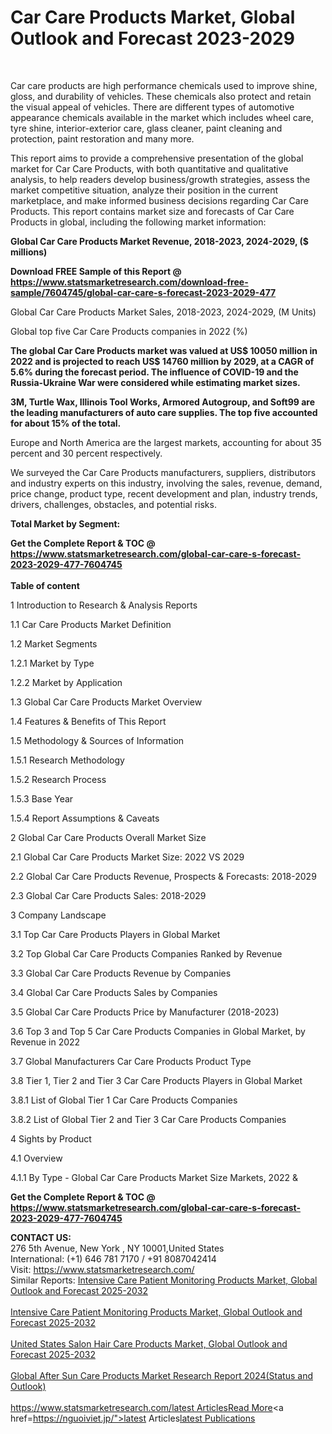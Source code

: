 <h1>Car Care Products Market, Global Outlook and Forecast 2023-2029</h1><br/><p>Car care products are high performance chemicals used to improve shine, gloss, and durability of vehicles. These chemicals also protect and retain the visual appeal of vehicles. There are different types of automotive appearance chemicals available in the market which includes wheel care, tyre shine, interior-exterior care, glass cleaner, paint cleaning and protection, paint restoration and many more.</p><p>This report aims to provide a comprehensive presentation of the global market for Car Care Products, with both quantitative and qualitative analysis, to help readers develop business/growth strategies, assess the market competitive situation, analyze their position in the current marketplace, and make informed business decisions regarding Car Care Products. This report contains market size and forecasts of Car Care Products in global, including the following market information:</p><p><strong>Global Car Care Products Market Revenue, 2018-2023, 2024-2029, ($ millions)</strong></p><p><strong>Download FREE Sample of this Report @ <a href="https://www.statsmarketresearch.com/download-free-sample/7604745/global-car-care-s-forecast-2023-2029-477">https://www.statsmarketresearch.com/download-free-sample/7604745/global-car-care-s-forecast-2023-2029-477</a></strong></p><p>Global Car Care Products Market Sales, 2018-2023, 2024-2029, (M Units)</p><p>Global top five Car Care Products companies in 2022 (%)</p><p><strong>The global Car Care Products market was valued at US$ 10050 million in 2022 and is projected to reach US$ 14760 million by 2029, at a <strong>CAGR</strong> of 5.6% during the forecast period. The influence of COVID-19 and the Russia-Ukraine War were considered while estimating market sizes.</strong></p><p><strong>3M, Turtle Wax, Illinois Tool Works, Armored Autogroup, and Soft99 are the leading manufacturers of auto care supplies. The top five accounted for about 15% of the total.</strong></p><p>Europe and North America are the largest markets, accounting for about 35 percent and 30 percent respectively.</p><p>We surveyed the Car Care Products manufacturers, suppliers, distributors and industry experts on this industry, involving the sales, revenue, demand, price change, product type, recent development and plan, industry trends, drivers, challenges, obstacles, and potential risks.</p><p><strong>Total Market by Segment:</strong></p><div><b>Get the Complete Report & TOC @ <a href="https://www.statsmarketresearch.com/global-car-care-s-forecast-2023-2029-477-7604745">https://www.statsmarketresearch.com/global-car-care-s-forecast-2023-2029-477-7604745</a></b></div><br><b>Table of content</b><p>1 Introduction to Research & Analysis Reports<br />
 
  1.1 Car Care Products Market Definition<br />
 
  1.2 Market Segments<br />
 
  1.2.1 Market by Type<br />
 
  1.2.2 Market by Application<br />
 
  1.3 Global Car Care Products Market Overview<br />
 
  1.4 Features & Benefits of This Report<br />
 
  1.5 Methodology & Sources of Information<br />
 
  1.5.1 Research Methodology<br />
 
  1.5.2 Research Process<br />
 
  1.5.3 Base Year<br />
 
  1.5.4 Report Assumptions & Caveats<br />
 
 2 Global Car Care Products Overall Market Size<br />
 
  2.1 Global Car Care Products Market Size: 2022 VS 2029<br />
 
  2.2 Global Car Care Products Revenue, Prospects & Forecasts: 2018-2029<br />
 
  2.3 Global Car Care Products Sales: 2018-2029<br />
 
 3 Company Landscape<br />
 
  3.1 Top Car Care Products Players in Global Market<br />
 
  3.2 Top Global Car Care Products Companies Ranked by Revenue<br />
 
  3.3 Global Car Care Products Revenue by Companies<br />
 
  3.4 Global Car Care Products Sales by Companies<br />
 
  3.5 Global Car Care Products Price by Manufacturer (2018-2023)<br />
 
  3.6 Top 3 and Top 5 Car Care Products Companies in Global Market, by Revenue in 2022<br />
 
  3.7 Global Manufacturers Car Care Products Product Type<br />
 
  3.8 Tier 1, Tier 2 and Tier 3 Car Care Products Players in Global Market<br />
 
  3.8.1 List of Global Tier 1 Car Care Products Companies<br />
 
  3.8.2 List of Global Tier 2 and Tier 3 Car Care Products Companies<br />
 
 4 Sights by Product<br />
 
  4.1 Overview<br />
 
  4.1.1 By Type - Global Car Care Products Market Size Markets, 2022 &<br><div><b>Get the Complete Report & TOC @ <a href="https://www.statsmarketresearch.com/global-car-care-s-forecast-2023-2029-477-7604745">https://www.statsmarketresearch.com/global-car-care-s-forecast-2023-2029-477-7604745</a></b></div></p> <b>CONTACT US:</b><br>276 5th Avenue, New York , NY 10001,United States<br>International: (+1) 646 781 7170 / +91 8087042414<br>Visit: <a href="https://www.statsmarketresearch.com/">https://www.statsmarketresearch.com/</a><br>Similar Reports: <a href="https://www.statsmarketresearch.com/global-car-care-s-forecast-2023-2029-477-7604745">Intensive Care Patient Monitoring Products Market, Global Outlook and Forecast 2025-2032</a><br/><br/><a href="https://www.statsmarketresearch.com/global-car-care-s-forecast-2023-2029-477-7604745">Intensive Care Patient Monitoring Products Market, Global Outlook and Forecast 2025-2032</a><br/><br/><a href="https://www.statsmarketresearch.com/global-car-care-s-forecast-2023-2029-477-7604745">United States Salon Hair Care Products Market, Global Outlook and Forecast 2025-2032</a><br/><br/><a href="https://www.statsmarketresearch.com/global-car-care-s-forecast-2023-2029-477-7604745">Global After Sun Care Products Market Research Report 2024(Status and Outlook)</a><br/><br/><a href="https://gyeongbokgung.com">https://www.statsmarketresearch.com/</a><a href="https://hallyeomaritime.com">latest Articles</a><a href="https://jingwansa.com">Read More</a><a href=https://nguoiviet.jp/">latest Articles</a><a href="https://www.intelmarketresearch.com/">latest Publications</a>